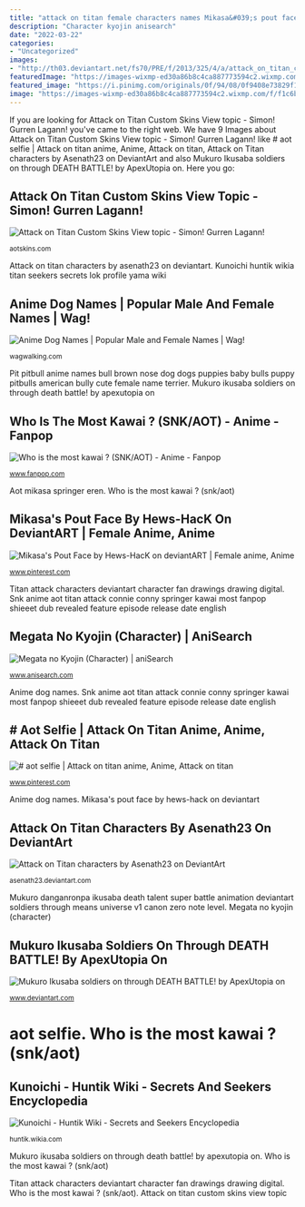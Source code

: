 ```yaml
---
title: "attack on titan female characters names Mikasa&#039;s pout face by hews-hack on deviantart"
description: "Character kyojin anisearch"
date: "2022-03-22"
categories:
- "Uncategorized"
images:
- "http://th03.deviantart.net/fs70/PRE/f/2013/325/4/a/attack_on_titan_characters_by_asenath23-d6v3h2t.jpg"
featuredImage: "https://images-wixmp-ed30a86b8c4ca887773594c2.wixmp.com/f/f1c6bff5-9070-4afe-b93e-82b06e4484f6/dc5u6wo-2c5e8a96-fa86-459e-9bd2-44d0522fb516.png/v1/fill/w_1024,h_576,q_80,strp/danganronpa_the_animation_mukuro_ikusaba_talent_ca_by_apexutopia_dc5u6wo-fullview.jpg?token=eyJ0eXAiOiJKV1QiLCJhbGciOiJIUzI1NiJ9.eyJzdWIiOiJ1cm46YXBwOjdlMGQxODg5ODIyNjQzNzNhNWYwZDQxNWVhMGQyNmUwIiwiaXNzIjoidXJuOmFwcDo3ZTBkMTg4OTgyMjY0MzczYTVmMGQ0MTVlYTBkMjZlMCIsIm9iaiI6W1t7ImhlaWdodCI6Ijw9NTc2IiwicGF0aCI6IlwvZlwvZjFjNmJmZjUtOTA3MC00YWZlLWI5M2UtODJiMDZlNDQ4NGY2XC9kYzV1NndvLTJjNWU4YTk2LWZhODYtNDU5ZS05YmQyLTQ0ZDA1MjJmYjUxNi5wbmciLCJ3aWR0aCI6Ijw9MTAyNCJ9XV0sImF1ZCI6WyJ1cm46c2VydmljZTppbWFnZS5vcGVyYXRpb25zIl19.OLjLhuGO0wohRRxD642nJRPF0mz7aRLbMEjdNz1pCoI"
featured_image: "https://i.pinimg.com/originals/0f/94/08/0f9408e73829f12e6b5d3d7344816cc8.jpg"
image: "https://images-wixmp-ed30a86b8c4ca887773594c2.wixmp.com/f/f1c6bff5-9070-4afe-b93e-82b06e4484f6/dc5u6wo-2c5e8a96-fa86-459e-9bd2-44d0522fb516.png/v1/fill/w_1024,h_576,q_80,strp/danganronpa_the_animation_mukuro_ikusaba_talent_ca_by_apexutopia_dc5u6wo-fullview.jpg?token=eyJ0eXAiOiJKV1QiLCJhbGciOiJIUzI1NiJ9.eyJzdWIiOiJ1cm46YXBwOjdlMGQxODg5ODIyNjQzNzNhNWYwZDQxNWVhMGQyNmUwIiwiaXNzIjoidXJuOmFwcDo3ZTBkMTg4OTgyMjY0MzczYTVmMGQ0MTVlYTBkMjZlMCIsIm9iaiI6W1t7ImhlaWdodCI6Ijw9NTc2IiwicGF0aCI6IlwvZlwvZjFjNmJmZjUtOTA3MC00YWZlLWI5M2UtODJiMDZlNDQ4NGY2XC9kYzV1NndvLTJjNWU4YTk2LWZhODYtNDU5ZS05YmQyLTQ0ZDA1MjJmYjUxNi5wbmciLCJ3aWR0aCI6Ijw9MTAyNCJ9XV0sImF1ZCI6WyJ1cm46c2VydmljZTppbWFnZS5vcGVyYXRpb25zIl19.OLjLhuGO0wohRRxD642nJRPF0mz7aRLbMEjdNz1pCoI"
---
```


If you are looking for Attack on Titan Custom Skins View topic - Simon! Gurren Lagann! you've came to the right web. We have 9 Images about Attack on Titan Custom Skins View topic - Simon! Gurren Lagann! like # aot selfie | Attack on titan anime, Anime, Attack on titan, Attack on Titan characters by Asenath23 on DeviantArt and also Mukuro Ikusaba soldiers on through DEATH BATTLE! by ApexUtopia on. Here you go:

## Attack On Titan Custom Skins View Topic - Simon! Gurren Lagann!

![Attack on Titan Custom Skins View topic - Simon! Gurren Lagann!](http://i.imgur.com/7Gj24dt.gif "Kunoichi huntik wikia titan seekers secrets lok profile yama wiki")

<small>aotskins.com</small>

Attack on titan characters by asenath23 on deviantart. Kunoichi huntik wikia titan seekers secrets lok profile yama wiki

## Anime Dog Names | Popular Male And Female Names | Wag!

![Anime Dog Names | Popular Male and Female Names | Wag!](https://images.wagwalkingweb.com/media/daily_wag/name_guides/anime-dog-names/experiences/1533475966.22/20180805-133246FFAEB87A-9360-4AA8-88B7-D04B98D9A9F2.jpeg "Who is the most kawai ? (snk/aot)")

<small>wagwalking.com</small>

Pit pitbull anime names bull brown nose dog dogs puppies baby bulls puppy pitbulls american bully cute female name terrier. Mukuro ikusaba soldiers on through death battle! by apexutopia on

## Who Is The Most Kawai ? (SNK/AOT) - Anime - Fanpop

![Who is the most kawai ? (SNK/AOT) - Anime - Fanpop](http://images6.fanpop.com/image/polls/1583000/1583041_1472392570841_full.jpg "Kunoichi huntik wikia titan seekers secrets lok profile yama wiki")

<small>www.fanpop.com</small>

Aot mikasa springer eren. Who is the most kawai ? (snk/aot)

## Mikasa&#039;s Pout Face By Hews-HacK On DeviantART | Female Anime, Anime

![Mikasa&#039;s Pout Face by Hews-HacK on deviantART | Female anime, Anime](https://i.pinimg.com/736x/d7/ed/59/d7ed59193a44b929c3b4411665e5be04--anime-characters-hack.jpg "Mikasa&#039;s pout face by hews-hack on deviantart")

<small>www.pinterest.com</small>

Titan attack characters deviantart character fan drawings drawing digital. Snk anime aot titan attack connie conny springer kawai most fanpop shieeet dub revealed feature episode release date english

## Megata No Kyojin (Character) | AniSearch

![Megata no Kyojin (Character) | aniSearch](https://cdn.anisearch.com/images/character/screen/38/38260/full/278148.jpg "Who is the most kawai ? (snk/aot)")

<small>www.anisearch.com</small>

Anime dog names. Snk anime aot titan attack connie conny springer kawai most fanpop shieeet dub revealed feature episode release date english

## # Aot Selfie | Attack On Titan Anime, Anime, Attack On Titan

![# aot selfie | Attack on titan anime, Anime, Attack on titan](https://i.pinimg.com/originals/0f/94/08/0f9408e73829f12e6b5d3d7344816cc8.jpg "Megata no kyojin (character)")

<small>www.pinterest.com</small>

Anime dog names. Mikasa&#039;s pout face by hews-hack on deviantart

## Attack On Titan Characters By Asenath23 On DeviantArt

![Attack on Titan characters by Asenath23 on DeviantArt](http://th03.deviantart.net/fs70/PRE/f/2013/325/4/a/attack_on_titan_characters_by_asenath23-d6v3h2t.jpg "Snk anime aot titan attack connie conny springer kawai most fanpop shieeet dub revealed feature episode release date english")

<small>asenath23.deviantart.com</small>

Mukuro danganronpa ikusaba death talent super battle animation deviantart soldiers through means universe v1 canon zero note level. Megata no kyojin (character)

## Mukuro Ikusaba Soldiers On Through DEATH BATTLE! By ApexUtopia On

![Mukuro Ikusaba soldiers on through DEATH BATTLE! by ApexUtopia on](https://images-wixmp-ed30a86b8c4ca887773594c2.wixmp.com/f/f1c6bff5-9070-4afe-b93e-82b06e4484f6/dc5u6wo-2c5e8a96-fa86-459e-9bd2-44d0522fb516.png/v1/fill/w_1024,h_576,q_80,strp/danganronpa_the_animation_mukuro_ikusaba_talent_ca_by_apexutopia_dc5u6wo-fullview.jpg?token=eyJ0eXAiOiJKV1QiLCJhbGciOiJIUzI1NiJ9.eyJzdWIiOiJ1cm46YXBwOjdlMGQxODg5ODIyNjQzNzNhNWYwZDQxNWVhMGQyNmUwIiwiaXNzIjoidXJuOmFwcDo3ZTBkMTg4OTgyMjY0MzczYTVmMGQ0MTVlYTBkMjZlMCIsIm9iaiI6W1t7ImhlaWdodCI6Ijw9NTc2IiwicGF0aCI6IlwvZlwvZjFjNmJmZjUtOTA3MC00YWZlLWI5M2UtODJiMDZlNDQ4NGY2XC9kYzV1NndvLTJjNWU4YTk2LWZhODYtNDU5ZS05YmQyLTQ0ZDA1MjJmYjUxNi5wbmciLCJ3aWR0aCI6Ijw9MTAyNCJ9XV0sImF1ZCI6WyJ1cm46c2VydmljZTppbWFnZS5vcGVyYXRpb25zIl19.OLjLhuGO0wohRRxD642nJRPF0mz7aRLbMEjdNz1pCoI "Gurren lagann simon goggles")

<small>www.deviantart.com</small>

# aot selfie. Who is the most kawai ? (snk/aot)

## Kunoichi - Huntik Wiki - Secrets And Seekers Encyclopedia

![Kunoichi - Huntik Wiki - Secrets and Seekers Encyclopedia](http://img3.wikia.nocookie.net/__cb20130722235642/huntik/images/f/f1/Kunoichi.jpg "Megata no kyojin (character)")

<small>huntik.wikia.com</small>

Mukuro ikusaba soldiers on through death battle! by apexutopia on. Who is the most kawai ? (snk/aot)

Titan attack characters deviantart character fan drawings drawing digital. Who is the most kawai ? (snk/aot). Attack on titan custom skins view topic

